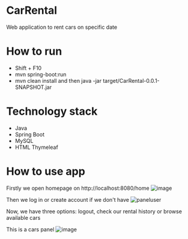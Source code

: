 # CarRental
Web application to rent cars on specific date
# How to run
- Shift + F10
- mvn spring-boot:run
- mvn clean install and then java -jar target/CarRental-0.0.1-SNAPSHOT.jar
# Technology stack
- Java
- Spring Boot
- MySQL
- HTML Thymeleaf
# How to use app
Firstly we open homepage on http://localhost:8080/home
![image](https://user-images.githubusercontent.com/73071921/184552765-1a57036f-ada9-4eba-8c83-f6240597507a.png)

Then we log in or create account if we don't have
![paneluser](https://user-images.githubusercontent.com/73071921/184552919-3a00a9ae-f405-4bc8-8ecf-31e005428ea5.png)

Now, we have three options: logout, check our rental history or browse available cars

This is a cars panel
![image](https://user-images.githubusercontent.com/73071921/184553529-56afdef3-ad5f-4294-961c-815b7c1da50a.png)

